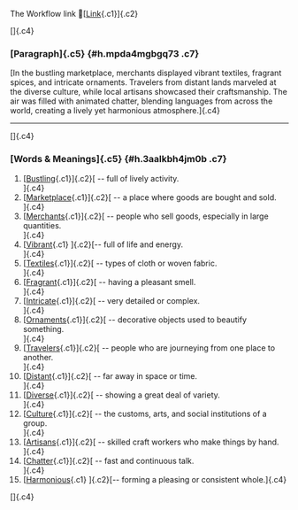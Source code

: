 The Workflow link
👏[[Link](https://www.google.com/url?q=http://www.google.com&sa=D&source=editors&ust=1759992068820353&usg=AOvVaw01BdoBq_N4EC7V6AhqZYHa){.c1}]{.c2}

[]{.c4}

### [Paragraph]{.c5} {#h.mpda4mgbgq73 .c7}

[In the bustling marketplace, merchants displayed vibrant textiles,
fragrant spices, and intricate ornaments. Travelers from distant lands
marveled at the diverse culture, while local artisans showcased their
craftsmanship. The air was filled with animated chatter, blending
languages from across the world, creating a lively yet harmonious
atmosphere.]{.c4}

------------------------------------------------------------------------

[]{.c4}

### [Words & Meanings]{.c5} {#h.3aalkbh4jm0b .c7}

1.  [[Bustling](https://www.google.com/url?q=http://www.google.com&sa=D&source=editors&ust=1759992068821217&usg=AOvVaw3ldowz3BRhQdzblQggXPdU){.c1}]{.c2}[ --
    full of lively activity.\
    ]{.c4}
2.  [[Marketplace](https://www.google.com/url?q=http://www.google.com&sa=D&source=editors&ust=1759992068821394&usg=AOvVaw3Yfz5CnZScioXzxnlHVRfh){.c1}]{.c2}[ --
    a place where goods are bought and sold.\
    ]{.c4}
3.  [[Merchants](https://www.google.com/url?q=http://www.google.com&sa=D&source=editors&ust=1759992068821552&usg=AOvVaw30BxuDjuJdqaBLhTDn33dv){.c1}]{.c2}[ --
    people who sell goods, especially in large quantities.\
    ]{.c4}
4.  [[Vibrant](https://www.google.com/url?q=http://www.google.com&sa=D&source=editors&ust=1759992068821745&usg=AOvVaw1SOT8adTzWbJGeeBc38JMk){.c1}
    ]{.c2}[-- full of life and energy.\
    ]{.c4}
5.  [[Textiles](https://www.google.com/url?q=http://www.google.com&sa=D&source=editors&ust=1759992068821889&usg=AOvVaw0PrsU4K5M9oXsxB3SBkzVe){.c1}]{.c2}[ --
    types of cloth or woven fabric.\
    ]{.c4}
6.  [[Fragrant](https://www.google.com/url?q=http://www.google.com&sa=D&source=editors&ust=1759992068822103&usg=AOvVaw2Jm22F6QZqJfl4W5wr8WOL){.c1}]{.c2}[ --
    having a pleasant smell.\
    ]{.c4}
7.  [[Intricate](https://www.google.com/url?q=http://www.google.com&sa=D&source=editors&ust=1759992068822247&usg=AOvVaw2kQiotz9vmMx0zABLDB6qT){.c1}]{.c2}[ --
    very detailed or complex.\
    ]{.c4}
8.  [[Ornaments](https://www.google.com/url?q=http://www.google.com&sa=D&source=editors&ust=1759992068822367&usg=AOvVaw13e8jeATG4A1upwBXgWSBw){.c1}]{.c2}[ --
    decorative objects used to beautify something.\
    ]{.c4}
9.  [[Travelers](https://www.google.com/url?q=http://www.google.com&sa=D&source=editors&ust=1759992068822502&usg=AOvVaw34c7OldzyUalCCBX90SvRo){.c1}]{.c2}[ --
    people who are journeying from one place to another.\
    ]{.c4}
10. [[Distant](https://www.google.com/url?q=http://www.google.com&sa=D&source=editors&ust=1759992068822696&usg=AOvVaw1YzzvLgb4V_s-2dv7c-GlX){.c1}]{.c2}[ --
    far away in space or time.\
    ]{.c4}
11. [[Diverse](https://www.google.com/url?q=http://www.google.com&sa=D&source=editors&ust=1759992068822848&usg=AOvVaw2L-qYjezIaTARdfJCOGxda){.c1}]{.c2}[ --
    showing a great deal of variety.\
    ]{.c4}
12. [[Culture](https://www.google.com/url?q=http://www.google.com&sa=D&source=editors&ust=1759992068822996&usg=AOvVaw1Z8KztEUCTFxlYG4IBUHIe){.c1}]{.c2}[ --
    the customs, arts, and social institutions of a group.\
    ]{.c4}
13. [[Artisans](https://www.google.com/url?q=http://www.google.com&sa=D&source=editors&ust=1759992068823214&usg=AOvVaw2MFCU0LhMHvELneCCBquNG){.c1}]{.c2}[ --
    skilled craft workers who make things by hand.\
    ]{.c4}
14. [[Chatter](https://www.google.com/url?q=http://www.google.com&sa=D&source=editors&ust=1759992068823406&usg=AOvVaw0tOHUbk1srrbRn0qr4qOsE){.c1}]{.c2}[ --
    fast and continuous talk.\
    ]{.c4}
15. [[Harmonious](https://www.google.com/url?q=http://www.google.com&sa=D&source=editors&ust=1759992068823550&usg=AOvVaw1fLXle0eRxB8jRpEcKjoWN){.c1}
    ]{.c2}[-- forming a pleasing or consistent whole.]{.c4}

[]{.c4}
